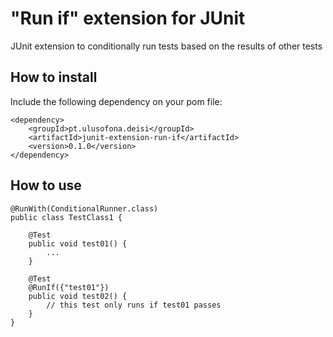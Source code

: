 # "Run if" extension for JUnit

JUnit extension to conditionally run tests based on the results of other tests 

## How to install

Include the following dependency on your pom file:

    <dependency>
	    <groupId>pt.ulusofona.deisi</groupId>
	    <artifactId>junit-extension-run-if</artifactId>
	    <version>0.1.0</version>
	</dependency>
	
## How to use

    @RunWith(ConditionalRunner.class)
    public class TestClass1 {
    
        @Test
        public void test01() {
            ...
        }
    
        @Test
        @RunIf({"test01"})
        public void test02() {
            // this test only runs if test01 passes
        }
    }